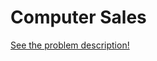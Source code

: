 # Computer Sales

[See the problem description!](https://github.com/LuisR-jpg/School/blob/master/Patrones%20de%20Diseno%20y%20Arquitecturas%20de%20Software/Problemas/VentadeComputadoras/Tarea%201%20Parcial%202.pdf)